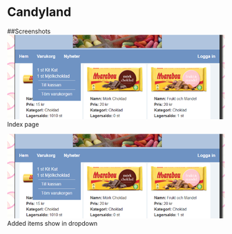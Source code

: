 # Candyland
##Screenshots
![Image login](/screenshots/index.png)  
Index page

![Image login](/screenshots/cart_dropdown.png)  
Added items show in dropdown
